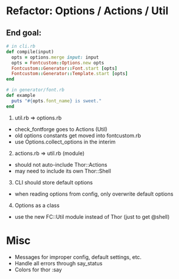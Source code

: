 # Refactor: Options / Actions / Util

## End goal:

```ruby
# in cli.rb
def compile(input)
  opts = options.merge input: input
  opts = Fontcustom::Options.new opts
  Fontcustom::Generator::Font.start [opts]
  Fontcustom::Generator::Template.start [opts]
end

# in generator/font.rb
def example
  puts "#{opts.font_name} is sweet."
end
```

1. util.rb => options.rb
  - check_fontforge goes to Actions (Util)
  - old options constants get moved into fontcustom.rb
  - use Options.collect_options in the interim

2. actions.rb => util.rb (module)
  - should not auto-include Thor::Actions
  - may need to include its own Thor::Shell

3. CLI should store default options
  - when reading options from config, only overwrite default options

4. Options as a class
  - use the new FC::Util module instead of Thor (just to get @shell)

# Misc

* Messages for improper config, default settings, etc.
* Handle all errors through say_status
* Colors for thor :say
